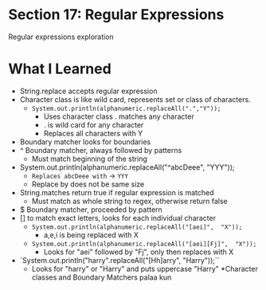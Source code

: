 # Section 17: Regular Expressions

Regular expressions exploration

# What I Learned
* String.replace accepts regular expression
* Character class is like wild card, represents set or class of characters.
	*  `System.out.println(alphanumeric.replaceAll(".","Y"));`
		* Uses character class . matches any character
		* . is wild card for any character
		* Replaces all characters with Y
* Boundary matcher looks for boundaries
* ^ Boundary matcher, always followed by patterns
	* Must match beginning of the string
* System.out.println(alphanumeric.replaceAll("^abcDeee",  "YYY"));
	* `Replaces abcDeee with` -> `YYY`
	* Replace by does not be same size
* String.matches return true if regular expression is matched
	* Must match as whole string to regex, otherwise return false
* $ Boundary matcher, proceeded by pattern
* [] to match exact letters, looks for each individual character
	* `System.out.println(alphanumeric.replaceAll("[aei]",  "X"));`
		* a,e,i is being replaced with X
	* `System.out.println(alphanumeric.replaceAll("[aei][Fj]",  "X"));`
		* Looks for "aei" followed by "Fj", only then replaces with X
* `System.out.println("harry".replaceAll("[Hh]arry",  "Harry"));``
	* Looks for "harry" or "Harry" and puts uppercase "Harry"
	*Character classes and Boundary Matchers palaa kun 